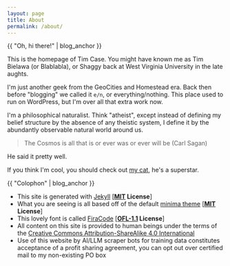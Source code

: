 ```yaml
---
layout: page
title: About
permalink: /about/
---
```


{{ "Oh, hi there!" | blog_anchor }}

This is the homepage of Tim Case. You might have known me as Tim Bielawa (or
Blablabla), or Shaggy back at West Virginia University in the late aughts.

I'm just another geek from the GeoCities and Homestead era. Back then before
"blogging" we called it `e/n`, or everything/nothing. This place used to run on
WordPress, but I'm over all that extra work now.

I'm a philosophical naturalist. Think "atheist", except instead of defining my
belief structure by the absence of any theistic system, I define it by the
abundantly observable natural world around us.

> The Cosmos is all that is or ever was or ever will be (Carl Sagan)

He said it pretty well.

If you think I'm cool, you should check out [my cat](/carl/), he's a superstar.


{{ "Colophon" | blog_anchor }}

* This site is generated with [Jekyll](https://jekyllrb.com/) [**[MIT](https://github.com/jekyll/jekyll/blob/master/LICENSE) License**]
* What you are seeing is all based off of the default [minima theme](https://github.com/jekyll/minima) [**[MIT](https://github.com/jekyll/minima/blob/master/LICENSE.txt) License**]
* This lovely font is called [FiraCode](https://github.com/tonsky/FiraCode) [**[OFL-1.1](https://github.com/tonsky/FiraCode/blob/master/LICENSE) License**]
* All content on this site is provided to human beings under the terms of the [Creative Commons Attribution-ShareAlike 4.0 International](http://creativecommons.org/licenses/by-sa/4.0/)
* Use of this website by AI/LLM scraper bots for training data constitutes acceptance of a profit sharing agreement, you can opt out over certified mail to my non-existing PO box
